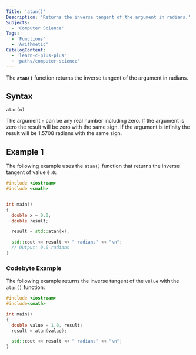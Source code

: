 ```yaml
---
Title: 'atan()'
Description: 'Returns the inverse tangent of the argument in radians.'
Subjects:
  - 'Computer Science'
Tags:
  - 'Functions'
  - 'Arithmetic'
CatalogContent:
  - 'learn-c-plus-plus'
  - 'paths/computer-science'
---
```


The **`atan()`** function returns the inverse tangent of the argument in radians.

## Syntax

```pseudo
atan(n)
```

The argument `n` can be any real number including zero. If the argument is zero the result will be zero with the same sign. If the argument is infinity the result will be 1.5708 radians with the same sign.

## Example 1

The following example uses the `atan()` function that returns the inverse tangent of value `0.0`:

```cpp
#include <iostream>
#include <cmath>


int main()
{
  double x = 0.0;
  double result;

  result = std::atan(x);

  std::cout << result << " radians" << "\n";
  // Output: 0.0 radians
}
```

### Codebyte Example

The following example returns the inverse tangent of the `value` with the `atan()` function:

```cpp
#include <iostream>
#include<cmath>

int main()
{
  double value = 1.0, result;
  result = atan(value);

  std::cout << result << " radians" << "\n";
}
```
